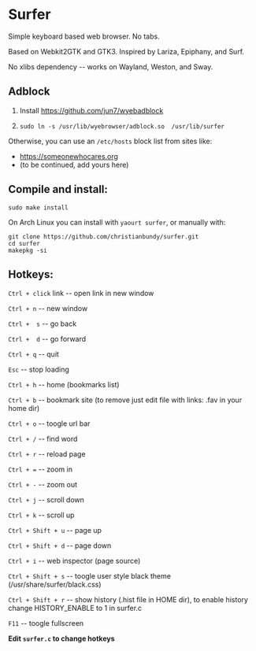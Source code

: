 # Surfer

Simple keyboard based web browser. No tabs.

Based on Webkit2GTK and GTK3. Inspired by Lariza, Epiphany, and Surf.

No xlibs dependency -- works on Wayland, Weston, and Sway.

## Adblock

1. Install https://github.com/jun7/wyebadblock

2. `sudo ln -s /usr/lib/wyebrowser/adblock.so  /usr/lib/surfer`

Otherwise, you can use an `/etc/hosts` block list from sites like:

- https://someonewhocares.org
- (to be continued, add yours here)

## Compile and install:

```
sudo make install
```

On Arch Linux you can install with `yaourt surfer`, or manually with:

```
git clone https://github.com/christianbundy/surfer.git
cd surfer
makepkg -si
```

## Hotkeys:

`Ctrl + click` link -- open link in new window

`Ctrl + n` -- new window

`Ctrl +  s` -- go back

`Ctrl +  d` -- go forward

`Ctrl + q` -- quit

`Esc` -- stop loading

`Ctrl + h` -- home (bookmarks list)

`Ctrl + b` -- bookmark site (to remove just edit file with links: .fav in your home dir)

`Ctrl + o` -- toogle url bar

`Ctrl + /` -- find word

`Ctrl + r` -- reload page

`Ctrl + =` -- zoom in

`Ctrl + -` -- zoom out

`Ctrl + j` -- scroll down

`Ctrl + k` -- scroll up

`Ctrl + Shift + u` -- page up

`Ctrl + Shift + d` -- page down

`Ctrl + i` -- web inspector (page source)

`Ctrl + Shift + s` -- toogle user style black theme 
(/usr/share/surfer/black.css)

`Ctrl + Shift + r` -- show history (.hist file in HOME dir), to 
enable history 
change HISTORY_ENABLE to 1 in surfer.c

`F11` -- toogle fullscreen

**Edit `surfer.c` to change hotkeys**
